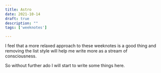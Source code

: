 ```yaml
---
title: Astro
date: 2021-10-14
draft: true
description: ""
tags: ['weeknotes']

---
```


I feel that a more relaxed approach to these weeknotes is a good thing and removing the list style will help me write more as a stream of consciousness.

So without further ado I will start to write some things here.

